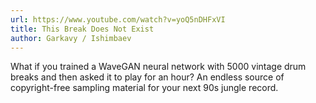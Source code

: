 ```yaml
---
url: https://www.youtube.com/watch?v=yoQ5nDHFxVI
title: This Break Does Not Exist
author: Garkavy / Ishimbaev
---
```


What if you trained a WaveGAN neural network with 5000 vintage drum breaks and then asked it to play for an hour? An endless source of copyright-free sampling material for your next 90s jungle record.
